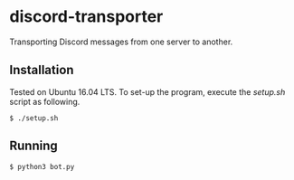 # discord-transporter

Transporting Discord messages from one server to another. 

## Installation

Tested on Ubuntu 16.04 LTS. To set-up the program, execute the _setup.sh_ script as following.

```console
$ ./setup.sh
```

## Running

```console
$ python3 bot.py
```
